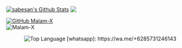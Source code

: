


<a href="https://github.com/Malam-X">
<img align="center" alt="sabesan's Github Stats" src="https://github-readme-stats.codestackr.vercel.app/api?username=Malam-X&show_icons=true&hide_border=true&count_private=true&include_all_commits=true&theme=radical" /></a>

<a href="https://github.com/Malam-X">
  <img align="center" src="https://github-readme-stats.anuraghazra1.vercel.app/api/top-langs/?username=Malam-X&layout=compact&theme=radical" />
</a>


[![GitHub Malam-X](https://img.shields.io/github/followers/Malam-X?label=follow&style=social)](https://github.com/Malam-X)<br>
![Malam-X](https://komarev.com/ghpvc/?username=Malam-X&label=Views&color=blue&style=plastic)
<p align="center">
    <img alt = "Top Language" src="https://github-readme-stats.vercel.app/api/top-langs/?username=malam-x&hide=html,&hide_border=true&title_color=5391FE&text_color=555"
</p>
[whatsapp]: https://wa.me/+6285731246143
